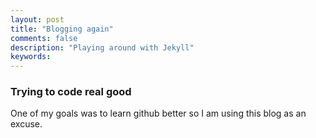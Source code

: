 ```yaml
---
layout: post
title: "Blogging again"
comments: false
description: "Playing around with Jekyll"
keywords:
---
```


### Trying to code real good  

One of my goals was to learn github better so I am using this blog as an excuse. 


